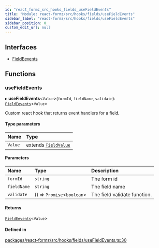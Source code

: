 ```yaml
---
id: "react_formz_src_hooks_fields_useFieldEvents"
title: "Module: react-formz/src/hooks/fields/useFieldEvents"
sidebar_label: "react-formz/src/hooks/fields/useFieldEvents"
sidebar_position: 0
custom_edit_url: null
---
```


## Interfaces

- [FieldEevents](../interfaces/react_formz_src_hooks_fields_useFieldEvents.FieldEevents.md)

## Functions

### useFieldEvents

▸ **useFieldEvents**<`Value`\>(`formId`, `fieldName`, `validate`): [`FieldEevents`](../interfaces/react_formz_src_hooks_fields_useFieldEvents.FieldEevents.md)<`Value`\>

Custom react hook that returns event handlers for a field.

#### Type parameters

| Name | Type |
| :------ | :------ |
| `Value` | extends [`FieldValue`](react_formz_src_types_field.md#fieldvalue) |

#### Parameters

| Name | Type | Description |
| :------ | :------ | :------ |
| `formId` | `string` | The form id |
| `fieldName` | `string` | The field name |
| `validate` | () => `Promise`<`boolean`\> | The field validate function. |

#### Returns

[`FieldEevents`](../interfaces/react_formz_src_hooks_fields_useFieldEvents.FieldEevents.md)<`Value`\>

#### Defined in

[packages/react-formz/src/hooks/fields/useFieldEvents.ts:30](https://github.com/ZerryStack/react-formz/blob/main/packages/react-formz/src/hooks/fields/useFieldEvents.ts#L30)
